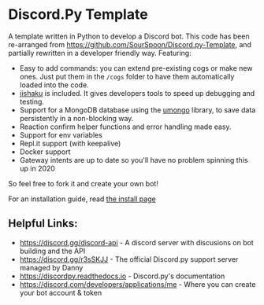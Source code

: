 # Discord.Py Template

A template written in Python to develop a Discord bot. This code has been re-arranged from https://github.com/SourSpoon/Discord.py-Template, and partially rewritten in a developer friendly way. Featuring:

- Easy to add commands: you can extend pre-existing cogs or make new ones. Just put them in the `/cogs` folder to have them automatically loaded into the code.
- [jishaku](https://pypi.org/project/jishaku/) is included. It gives developers tools to speed up debugging and testing.
- Support for a MongoDB database using the [umongo](https://umongo.readthedocs.io/en/latest/index.html) library, to save data persistently in a non-blocking way.
- Reaction confirm helper functions and error handling made easy.
- Support for env variables
- Repl.it support (with keepalive)
- Docker support
- Gateway intents are up to date so you'll have no problem spinning this up in 2020

So feel free to fork it and create your own bot!

For an installation guide, read [the install page](installing.md)

## Helpful Links:
- https://discord.gg/discord-api - A discord server with discusions on bot building and the API
- https://discord.gg/r3sSKJJ - The official Discord.py support server managed by Danny
- https://discordpy.readthedocs.io - Discord.py's documentation
- https://discord.com/developers/applications/me - Where you can create your bot account & token
